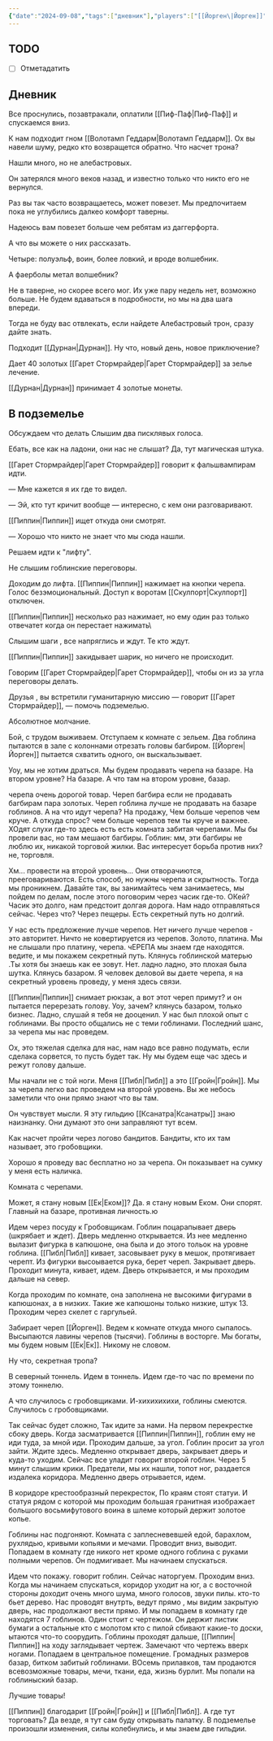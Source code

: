 ```yaml
---
{"date":"2024-09-08","tags":["дневник"],"players":["[[Йорген\|Йорген]]","[[Пиппин\|Пиппин]]","[[Гарет Стормрайдер\|Гарет Стормрайдер]]"],"campaign":"Подземелье безумного мага","world-date":null,"world-time-start":null,"dg-publish":true,"previous-session":"[[1 сентября 2024]]","next-session":null,"permalink":"/8-sentyabrya-2024/","dgPassFrontmatter":true}
---
```



## TODO
- [ ] Отметадатить

## Дневник
Все проснулись, позавтракали, оплатили [[Пиф-Паф\|Пиф-Паф]] и спускаемся вниз. 

К нам подходит гном [[Волотамп Геддарм\|Волотамп Геддарм]]. Ох вы навели шуму, редко кто возвращется обратно. Что насчет трона?

Нашли много, но не алебастровых.

Он затерялся много веков назад, и известно только что никто его не вернулся. 

Раз вы так часто возвращаетесь, может повезет. Мы предпочитаем пока не углубились далкео комфорт таверны.

Надеюсь вам повезет больше чем ребятам из даггерфорта.

А что вы можете о них рассказать.

Четыре: полуэльф, воин, более ловкий, и вроде волшебник. 

А фаерболы метал волшебник?

Не в таверне, но скорее всего мог. Их уже пару недель нет, возможно больше. Не будем вдаваться в подробности, но мы на два шага впереди. 

Тогда не буду вас отвлекать, если найдете Алебастровый трон, сразу дайте знать. 

Подходит [[Дурнан\|Дурнан]]. Ну что, новый день, новое приключение?

Дает 40 золотых [[Гарет Стормрайдер\|Гарет Стормрайдер]] за зелье лечение. 

[[Дурнан\|Дурнан]] принимает 4 золотые монеты. 

## В подземелье
Обсуждаем что делать
Слышим два писклявых голоса.

Ебать, все как на ладони, они нас не слышат? Да, тут магическая штука.

[[Гарет Стормрайдер\|Гарет Стормрайдер]] говорит к фальшвампирам идти. 

— Мне кажется я их где то видел.

— Эй, кто тут кричит вообще
— интересно, с кем они разговаривают.

[[Пиппин\|Пиппин]] ищет откуда они смотрят. 

— Хорошо что никто не знает что мы сюда нашли. 

Решаем идти к "лифту".

Не слышим гоблинские переговоры. 

Доходим до лифта.
[[Пиппин\|Пиппин]] нажимает на кнопки черепа.
Голос безэмоциональный. Доступ к воротам [[Скулпорт\|Скулпорт]] отключен. 

[[Пиппин\|Пиппин]] несколько раз нажимает, но ему один раз только отвечатет когда он перестает нажимать\

Слышим шаги , все напряглись и ждут. Те кто ждут.

[[Пиппин\|Пиппин]] закидывает шарик, но ничего не происходит. 

Говорим [[Гарет Стормрайдер\|Гарет Стормрайдер]], чтобы он из за угла переговоры делать.

Друзья , вы встретили гуманитарную миссию — говорит [[Гарет Стормрайдер]], — помочь подземелью. 

Абсолютное молчание. 

Бой, с трудом выживаем. Отступаем к комнате с зельем. Два гоблина пытаются в зале с колоннами отрезать головы багбиром. [[Йорген\|Йорген]] пытается схватить одного, он выскальзывает.

Уоу, мы не хотим драться. Мы будем продавать черепа на базаре. На втором уровне? На базаре. А что там на втором уровне, базар. 

черепа очень дорогой товар. Череп багбира если не продавать багбирам пара золотых. Череп гоблина лучше не продавать на базаре гоблинов. А на что идут черепа? На продажу, Чем больше черепов чем круче. А откуда спрос? чем больше черепов тем ты круче и важнее. ХОдят слухи где-то здесь есть есть комната забитая черепами. Мы бы провели вас, но там мешают багбиры. Гоблин: мм, эти багбиры не люблю их, никакой торговой жилки. Вас интересует борьба против них? не, торговля.

Хм... провести на второй уровень... Они отворачиются, прееговариваются. Есть способ, но нужны черепа и скрытность. Тогда мы проникнем.  Давайте так, вы занимайтесь чем занимаетесь, мы пойдем по делам, после этого поговорим через часик где-то. ОКей? Часик это долго, нам предстоит долгая дорога. Нам надо отправляться сейчас. Через что? Через пещеры. Есть секретный путь но долгий. 

У нас есть предложение лучше черепов. Нет ничего лучше черепов - это авторитет. Ничто не ковертируется из черепов. Золото, платина. Мы не слышали про платину, черепа. чЕРЕПА мы знаем где находятся. ведите, и мы покажем секретный путь. Клянусь гоблинской матерью .Ты хотя бы знаешь как ее зовут. Нет. ладно ладно, это плохая была шутка. Клянусь базаром. Я человек деловой вы даете черепа, я на секретный уровень проведу, у меня здесь связи. 

[[Пиппин\|Пиппин]] снимает рюкзак, а вот этот череп примут? и он пытается перерезать голову. Уоу, зачем? клянусь базаром, только бизнес. Ладно, слушай я тебя не дооценил. У нас был плохой опыт с гоблинами. Вы просто общались не с теми гоблинами. Последний шанс, за черепа мы нас проведем. 

Ох, это тяжелая сделка для нас, нам надо все равно подумать, если сделака сорвется, то пусть будет так. Ну мы будем еще час здесь и режут голову дальше.

Мы начали не с той ноги. Меня [[Пибл\|Пибл]] а это [[Гройн\|Гройн]]. Мы за черепа легко вас проведем на второй уровень. Вы же небось заметили что они прямо знают что вы там.

Он чувствует мысли. Я эту гильдию [[Ксанатра\|Ксанатры]] знаю наизнанку. Они думают это они заправляют тут всем.


Как насчет пройти через логово бандитов. 
Бандиты, кто их там называет, это гробовщики.

Хорошо я проведу вас бесплатно но за черепа. Он показывает на сумку у меня есть наличка. 

Комната с черепами. 

Может, я стану новым [[Ек\|Еком]]? Да. я стану новым Еком. Они спорят.
Главный на базаре, противная личность.ю 

Идем через посуду к Гробовщикам. Гоблин поцарапывает дверь (шкрябает и ждет). Дверь медленно открывается. Из нее медленно вылазит фигурка в капюшоне, она была и до этого тольок на уровне гоблина. [[Пибл\|Пибл]] кивает, засовывает руку в мешок, протягивает черепт. Из фигурки высоывается рука, берет череп. Закрывает дверь. Проходит минута, кивает, идем. Дверь открывается, и мы проходим дальше на север.

Когда проходим по комнате, она заполнена не высокими фигурами в капюшонах, а в низких. Такие же капюшоны только низкие, штук 13. Проходим через скелет с гаргульей. 

Забирает череп [[Йорген]]. Ведем к комнате откуда много сыпалось. Высыпаются лавины черепов (тысячи). Гоблины в восторге. Мы богаты, мы будем новым [[Ек\|Ек]]. Никому не словом. 

Ну что, секретная тропа?

В северный тоннель. Идем в тоннель. Идем где-то час по времени по этому тоннелю. 

А что случилось с гробовщиками. И-хихихихихи, гоблины смеются. Случилось с гробовщиками. 

Так сейчас будет сложно, Так идите за нами. На первом перекрестке сбоку дверь. Когда засматривается [[Пиппин\|Пиппин]], гоблин ему не иди туда, за мной иди. Проходим дальше, за угол. Гоблин просит за угол зайти. Ждите здесь. Медленно открывает дверь, закрывает дверь и куда-то уходим. Сейчас все уладит говорит второй гоблин. Через 5 минут слышим крики. Предатели, мы их нашли, топот ног, раздается издалека коридора. Медленно дверь отрывается, идем. 

В коридоре крестообразный перекресток, По краям стоят статуи.  И статуя рядом с которой мы проходим большая гранитная изображает большого восьмифутового воина в шлеме который держит золотое копье. 

Гоблины нас подгоняют. Комната с заплесневевшей едой, барахлом, рухлядью, кривыми копьями и мечами. Проводит вниз, выводит. Попадаем в комнату где никого нет кроме одного гоблина с руками полными черепов. Он подмигивает. Мы начинаем спускаться. 

Идем что покажу. говорит гоблин. Сейчас наторгуем. Проходим вниз. Когда мы начинаем спускаться, коридор уходит на юг, а с восточной стороны доходит очень много шума, много голосов, звуки пилы. кто-то бьет дерево. Нас проводят внутрть, ведут прямо , мы видим закрытую дверь, нас продолжают вести прямо. И мы попадаем в комнату где находятся 7 гоблинов. Один стоит с чертежом. Он держит листик бумаги а остальные кто с молотом кто с пилой сбивают какие-то доски, ытаются что-то соорудить. Гоблины проходят дальше, [[Пиппин\|Пиппин]] на ходу заглядывает чертеж. Замечают что чертежь вверх ногами. Попадаем в центральное помещение. Громадных размеров базар, битком забитый гоблинами. ВОсемь прилавков, там продаются всевозможные товары, мечи, ткани, еда, жизнь бурлит. Мы попали на гоблиныский базар. 

Лучшие товары! 

[[Пиппин]] благодарит [[Гройн\|Гройн]] и [[Пибл\|Пибл]]. А где тут торговать? Да везде, я тут сам буду открывать палатку. В подземелье произошли изменения, силы колебнулись, и мы знаем две гильдии. 